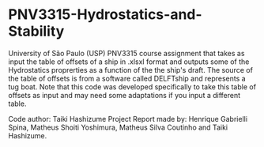 # PNV3315-Hydrostatics-and-Stability
University of São Paulo (USP) PNV3315 course assignment that takes as input the table of offsets of a ship in .xlsxl format and outputs some of the Hydrostatics proprerties as a function of the the ship's draft. The source of the table of offsets is from a software called DELFTship and represents a tug boat. Note that this code was developed specifically to take this table of offsets as input and may need some adaptations if you input a different table. 

Code author: Taiki Hashizume
Project Report made by: Henrique Gabrielli Spina, Matheus Shoiti Yoshimura, Matheus Silva Coutinho and Taiki Hashizume. 
